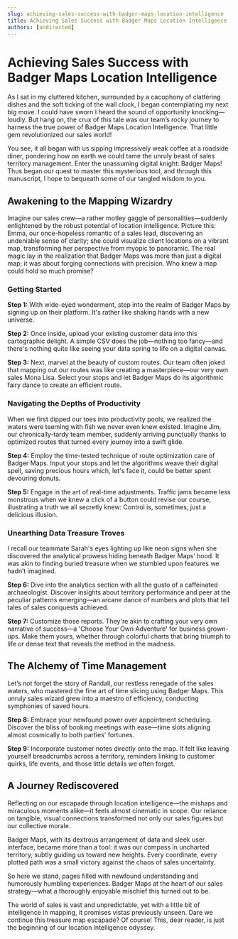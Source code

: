 ```yaml
---
slug: achieving-sales-success-with-badger-maps-location-intelligence
title: Achieving Sales Success with Badger Maps Location Intelligence
authors: [undirected]
---
```



# Achieving Sales Success with Badger Maps Location Intelligence

As I sat in my cluttered kitchen, surrounded by a cacophony of clattering dishes and the soft ticking of the wall clock, I began contemplating my next big move. I could have sworn I heard the sound of opportunity knocking—loudly. But hang on, the crux of this tale was our team’s rocky journey to harness the true power of Badger Maps Location Intelligence. That little gem revolutionized our sales world!

You see, it all began with us sipping impressively weak coffee at a roadside diner, pondering how on earth we could tame the unruly beast of sales territory management. Enter the unassuming digital knight: Badger Maps! Thus began our quest to master this mysterious tool, and through this manuscript, I hope to bequeath some of our tangled wisdom to you.

## Awakening to the Mapping Wizardry

Imagine our sales crew—a rather motley gaggle of personalities—suddenly enlightened by the robust potential of location intelligence. Picture this: Emma, our once-hopeless romantic of a sales lead, discovering an undeniable sense of clarity; she could visualize client locations on a vibrant map, transforming her perspective from myopic to panoramic. The real magic lay in the realization that Badger Maps was more than just a digital map; it was about forging connections with precision. Who knew a map could hold so much promise?

### Getting Started

**Step 1:** With wide-eyed wonderment, step into the realm of Badger Maps by signing up on their platform. It's rather like shaking hands with a new universe.

**Step 2:** Once inside, upload your existing customer data into this cartographic delight. A simple CSV does the job—nothing too fancy—and there's nothing quite like seeing your data spring to life on a digital canvas.

**Step 3:** Next, marvel at the beauty of custom routes. Our team often joked that mapping out our routes was like creating a masterpiece—our very own sales Mona Lisa. Select your stops and let Badger Maps do its algorithmic fairy dance to create an efficient route.

### Navigating the Depths of Productivity

When we first dipped our toes into productivity pools, we realized the waters were teeming with fish we never even knew existed. Imagine Jim, our chronically-tardy team member, suddenly arriving punctually thanks to optimized routes that turned every journey into a swift glide.

**Step 4:** Employ the time-tested technique of route optimization care of Badger Maps. Input your stops and let the algorithms weave their digital spell, saving precious hours which, let's face it, could be better spent devouring donuts.

**Step 5:** Engage in the art of real-time adjustments. Traffic jams became less monstrous when we knew a click of a button could revise our course, illustrating a truth we all secretly knew: Control is, sometimes, just a delicious illusion.

### Unearthing Data Treasure Troves

I recall our teammate Sarah's eyes lighting up like neon signs when she discovered the analytical prowess hiding beneath Badger Maps’ hood. It was akin to finding buried treasure when we stumbled upon features we hadn’t imagined.

**Step 6:** Dive into the analytics section with all the gusto of a caffeinated archaeologist. Discover insights about territory performance and peer at the peculiar patterns emerging—an arcane dance of numbers and plots that tell tales of sales conquests achieved.

**Step 7:** Customize those reports. They're akin to crafting your very own narrative of success—a 'Choose Your Own Adventure' for business grown-ups. Make them yours, whether through colorful charts that bring triumph to life or dense text that reveals the method in the madness.

## The Alchemy of Time Management

Let’s not forget the story of Randall, our restless renegade of the sales waters, who mastered the fine art of time slicing using Badger Maps. This unruly sales wizard grew into a maestro of efficiency, conducting symphonies of saved hours. 

**Step 8:** Embrace your newfound power over appointment scheduling. Discover the bliss of booking meetings with ease—time slots aligning almost cosmically to both parties' fortunes.

**Step 9:** Incorporate customer notes directly onto the map. It felt like leaving yourself breadcrumbs across a territory, reminders linking to customer quirks, life events, and those little details we often forget.

## A Journey Rediscovered

Reflecting on our escapade through location intelligence—the mishaps and miraculous moments alike—it feels almost cinematic in scope. Our reliance on tangible, visual connections transformed not only our sales figures but our collective morale. 

Badger Maps, with its dextrous arrangement of data and sleek user interface, became more than a tool: it was our compass in uncharted territory, subtly guiding us toward new heights. Every coordinate, every plotted path was a small victory against the chaos of sales uncertainty.

So here we stand, pages filled with newfound understanding and humorously humbling experiences. Badger Maps at the heart of our sales strategy—what a thoroughly enjoyable mischief this turned out to be.

The world of sales is vast and unpredictable, yet with a little bit of intelligence in mapping, it promises vistas previously unseen. Dare we continue this treasure map escapade? Of course! This, dear reader, is just the beginning of our location intelligence odyssey.